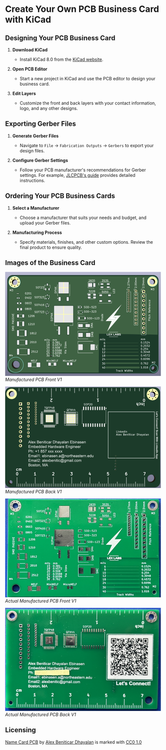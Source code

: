 # Create Your Own PCB Business Card with KiCad

## Designing Your PCB Business Card
1. **Download KiCad**
   - Install KiCad 8.0 from the [KiCad website](https://www.kicad.org/download/).

2. **Open PCB Editor**
   - Start a new project in KiCad and use the PCB editor to design your business card.

3. **Edit Layers**
   - Customize the front and back layers with your contact information, logo, and any other designs.

## Exporting Gerber Files
1. **Generate Gerber Files**
   - Navigate to `File` -> `Fabrication Outputs` -> `Gerbers` to export your design files.

2. **Configure Gerber Settings**
   - Follow your PCB manufacturer's recommendations for Gerber settings. For example, [JLCPCB's guide](https://jlcpcb.com/help/article/362-how-to-generate-gerber-and-drill-files-in-kicad-7) provides detailed instructions.

## Ordering Your PCB Business Cards
1. **Select a Manufacturer**
   - Choose a manufacturer that suits your needs and budget, and upload your Gerber files.

2. **Manufacturing Process**
   - Specify materials, finishes, and other custom options. Review the final product to ensure quality.


## Images of the Business Card
![Kicad Render Front V2](images/Kicad_Render_Front.png)
*Manufactured PCB Front V1*

![Kicad Render Back V2](images/Kicad_Render_Back.png)
*Manufactured PCB Back V1*

![Actual PCB Front V1](images/Actual_Front.png)
*Actual Manufactured PCB Front V1*

![Actual PCB Back V1](images/Actual_Back.png)
*Actual Manufactured PCB Back V1*

## Licensing

<p xmlns:cc="http://creativecommons.org/ns#" xmlns:dct="http://purl.org/dc/terms/"><a property="dct:title" rel="cc:attributionURL" href="https://github.com/AlexDhayalan/NameCard_PCB">Name Card PCB</a> by <a rel="cc:attributionURL dct:creator" property="cc:attributionName" href="https://www.linkedin.com/in/alex-beniticar-dhayalan-8220444a/">Alex Beniticar Dhayalan</a> is marked with <a href="https://creativecommons.org/publicdomain/zero/1.0/?ref=chooser-v1" target="_blank" rel="license noopener noreferrer" style="display:inline-block;">CC0 1.0<img style="height:22px!important;margin-left:3px;vertical-align:text-bottom;" src="https://mirrors.creativecommons.org/presskit/icons/cc.svg?ref=chooser-v1" alt=""><img style="height:22px!important;margin-left:3px;vertical-align:text-bottom;" src="https://mirrors.creativecommons.org/presskit/icons/zero.svg?ref=chooser-v1" alt=""></a></p>
